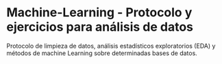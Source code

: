 # Machine-Learning - Protocolo y ejercicios para análisis de datos
Protocolo de limpieza de datos, análisis estadísticos exploratorios (EDA) y métodos de machine Learning sobre determinadas bases de datos.
